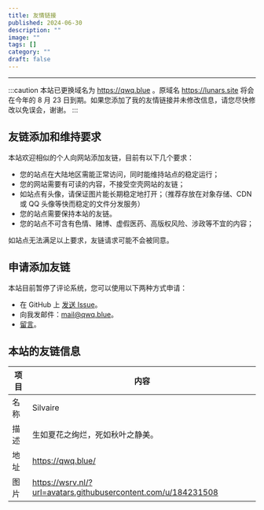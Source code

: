 ```yaml
---
title: 友情链接
published: 2024-06-30
description: ""
image: ""
tags: []
category: ""
draft: false
---
```


---

:::caution
本站已更换域名为 https://qwq.blue 。原域名 https://lunars.site 将会在今年的 8 月 23 日到期。如果您添加了我的友情链接并未修改信息，请您尽快修改以免误会，谢谢。
:::

## 友链添加和维持要求

本站欢迎相似的个人向网站添加友链，目前有以下几个要求：

- 您的站点在大陆地区需能正常访问，同时能维持站点的稳定运行；
- 您的网站需要有可读的内容，不接受空壳网站的友链；
- 如站点有头像，请保证图片能长期稳定地打开；（推荐存放在对象存储、CDN 或 QQ 头像等快而稳定的文件分发服务）
- 您的站点需要保持本站的友链。
- 您的站点不可含有色情、赌博、虚假医药、高版权风险、涉政等不宜的内容；

如站点无法满足以上要求，友链请求可能不会被同意。

## 申请添加友链

本站目前暂停了评论系统，您可以使用以下两种方式申请：

- 在 GitHub 上 [发送 Issue](https://github.com/silvaire-qwq/Website/issues/new/choose)。
- 向我发邮件：[mail@qwq.blue](mailto:mail@qwq.blue)。
- [留言](/comment)。

## 本站的友链信息

| 项目 | 内容 |
| --- | --- |
| 名称 | Silvaire |
| 描述 | 生如夏花之绚烂，死如秋叶之静美。|
| 地址 | https://qwq.blue/ |
| 图片 | https://wsrv.nl/?url=avatars.githubusercontent.com/u/184231508 |
